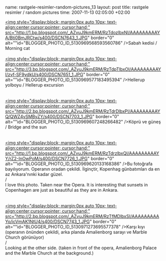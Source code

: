 name: rastgele-resimler-random-pictures_13
layout: post
title: rastgele resimler / random pictures
time: 2007-11-13 02:05:00 +02:00

<a href="http://1.bp.blogspot.com/_AZvuJ9kmERM/RzTdozlbxNI/AAAAAAAAAYA/Bti0BmJRCtw/s1600-h/DSCN7643_1.JPG"><img style="display:block; margin:0px auto 10px; text-align:center;cursor:pointer; cursor:hand;" src="http://1.bp.blogspot.com/_AZvuJ9kmERM/RzTdozlbxNI/AAAAAAAAAYA/Bti0BmJRCtw/s400/DSCN7643_1.JPG" border="0" alt=""id="BLOGGER_PHOTO_ID_5130969568593560786" /></a>Sabah kedisi / Morning cat<br /><br /><a href="http://3.bp.blogspot.com/_AZvuJ9kmERM/RzTdpTlbxOI/AAAAAAAAAYI/zvf-SF9ydkU/s1600-h/DSCN7651_1.JPG"><img style="display:block; margin:0px auto 10px; text-align:center;cursor:pointer; cursor:hand;" src="http://3.bp.blogspot.com/_AZvuJ9kmERM/RzTdpTlbxOI/AAAAAAAAAYI/zvf-SF9ydkU/s400/DSCN7651_1.JPG" border="0" alt=""id="BLOGGER_PHOTO_ID_5130969577183495394" /></a>Hellerup yolboyu / Hellerup excursion<br /><br /><br /><a href="http://2.bp.blogspot.com/_AZvuJ9kmERM/RzTdrDlbxPI/AAAAAAAAAYQ/QWZ4vSMBvZY/s1600-h/DSCN7703_1.JPG"><img style="display:block; margin:0px auto 10px; text-align:center;cursor:pointer; cursor:hand;" src="http://2.bp.blogspot.com/_AZvuJ9kmERM/RzTdrDlbxPI/AAAAAAAAAYQ/QWZ4vSMBvZY/s400/DSCN7703_1.JPG" border="0" alt=""id="BLOGGER_PHOTO_ID_5130969607248266482" /></a>Köprü ve güneş / Bridge and the sun<br /><br /><br /><a href="http://1.bp.blogspot.com/_AZvuJ9kmERM/RzTdrzlbxQI/AAAAAAAAAYY/rZ2-InOwPoM/s1600-h/DSCN7726_1.JPG"><img style="display:block; margin:0px auto 10px; text-align:center;cursor:pointer; cursor:hand;" src="http://1.bp.blogspot.com/_AZvuJ9kmERM/RzTdrzlbxQI/AAAAAAAAAYY/rZ2-InOwPoM/s400/DSCN7726_1.JPG" border="0" alt=""id="BLOGGER_PHOTO_ID_5130969620133168386" /></a>Bu fotoğrafa bayılıyorum. Operanın oradan çekildi. İlginçtir, Kopenhag günbatımları da en az Ankara'nınki kadar güzel. <br />/ <br />I love this photo. Taken near the Opera. It is interesting that sunsets in Copenhagen are just as beautiful as they are in Ankara. <br /><br /><br /><a href="http://2.bp.blogspot.com/_AZvuJ9kmERM/RzTfMDlbxSI/AAAAAAAAAYo/icVmAK1NtU4/s1600-h/DSCN7743_1.JPG"><img style="display:block; margin:0px auto 10px; text-align:center;cursor:pointer; cursor:hand;" src="http://2.bp.blogspot.com/_AZvuJ9kmERM/RzTfMDlbxSI/AAAAAAAAAYo/icVmAK1NtU4/s400/DSCN7743_1.JPG" border="0" alt=""id="BLOGGER_PHOTO_ID_5130971273695577378" /></a>Karşı kıyı (operanın önünden çekildi, arka planda Amalienborg sarayı ve Marble Church görünüyor) <br />/ <br />Looking at the other side. (taken in front of the opera, Amalienborg Palace and the Marble Church at the background.)
